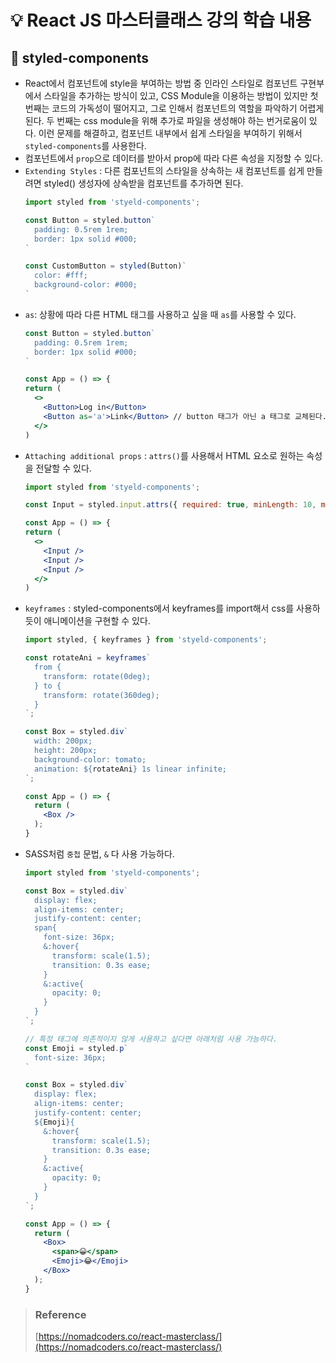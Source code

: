 # 💡 React JS 마스터클래스 강의 학습 내용

## 📌 styled-components
- React에서 컴포넌트에 style을 부여하는 방법 중 인라인 스타일로 컴포넌트 구현부에서 스타일을 추가하는 방식이 있고, CSS Module을 이용하는 방법이 있지만 첫 번째는 코드의 가독성이 떨어지고, 그로 인해서 컴포넌트의 역할을 파악하기 어렵게 된다. 두 번째는 css module을 위해 추가로 파일을 생성해야 하는 번거로움이 있다. 이런 문제를 해결하고, 컴포넌트 내부에서 쉽게 스타일을 부여하기 위해서 `styled-components`를 사용한다.
- 컴포넌트에서 `prop`으로 데이터를 받아서 prop에 따라 다른 속성을 지정할 수 있다.
- `Extending Styles` : 다른 컴포넌트의 스타일을 상속하는 새 컴포넌트를 쉽게 만들려면 styled() 생성자에 상속받을 컴포넌트를 추가하면 된다.
  ```jsx
  import styled from 'styeld-components';

  const Button = styled.button`
    padding: 0.5rem 1rem;
    border: 1px solid #000;
  `

  const CustomButton = styled(Button)`
    color: #fff;
    background-color: #000;
  `
  ```
- `as`: 상황에 따라 다른 HTML 태그를 사용하고 싶을 때 `as`를 사용할 수 있다.
  ```jsx
  const Button = styled.button`
    padding: 0.5rem 1rem;
    border: 1px solid #000;
  `

  const App = () => {
  return (
    <>
      <Button>Log in</Button>
      <Button as='a'>Link</Button> // button 태그가 아닌 a 태그로 교체된다.
    </>
  )
  ```
- `Attaching additional props` : `attrs()`를 사용해서 HTML 요소로 원하는 속성을 전달할 수 있다.
  ```jsx
  import styled from 'styeld-components';

  const Input = styled.input.attrs({ required: true, minLength: 10, maxLength: 20 })`` // 기본적으로 Input 컴포넌트에 위 속성들이 추가된다.

  const App = () => {
  return (
    <>
      <Input />
      <Input />
      <Input />
    </>
  )
  ```
- `keyframes` : styled-components에서 keyframes를 import해서 css를 사용하듯이 애니메이션을 구현할 수 있다.
  ```jsx
  import styled, { keyframes } from 'styeld-components';

  const rotateAni = keyframes`
    from {
      transform: rotate(0deg);
    } to {
      transform: rotate(360deg);
    }
  `;

  const Box = styled.div`
    width: 200px;
    height: 200px;
    background-color: tomato;
    animation: ${rotateAni} 1s linear infinite;
  `;

  const App = () => {
    return (
      <Box />
    );
  }
  ```
- SASS처럼 `중첩` 문법, `&` 다 사용 가능하다.
  ```jsx
  import styled from 'styeld-components';
  
  const Box = styled.div`
    display: flex;
    align-items: center;
    justify-content: center;
    span{
      font-size: 36px;
      &:hover{
        transform: scale(1.5);
        transition: 0.3s ease;
      }
      &:active{
        opacity: 0;
      }
    }
  `;

  // 특정 태그에 의존적이지 않게 사용하고 싶다면 아래처럼 사용 가능하다.
  const Emoji = styled.p`
    font-size: 36px;
  `

  const Box = styled.div`
    display: flex;
    align-items: center;
    justify-content: center;
    ${Emoji}{
      &:hover{
        transform: scale(1.5);
        transition: 0.3s ease;
      }
      &:active{
        opacity: 0;
      }
    }
  `;

  const App = () => {
    return (
      <Box>
        <span>😀</span>
        <Emoji>😂</Emoji>
      </Box>
    );
  }
  ```

> ### Reference
> [https://nomadcoders.co/react-masterclass/](https://nomadcoders.co/react-masterclass/)

